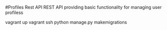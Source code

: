 #Profiles Rest API
REST API providing basic functionality for managing user profiless

vagrant up
vagrant ssh
python manage.py makemigrations